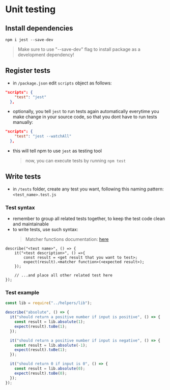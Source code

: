 # Unit testing

## Install dependencies

`npm i jest --save-dev`

> Make sure to use "--save-dev" flag to install package as a development dependency!

## Register tests

- in `/package.json` edit `scripts` object as follows:

```json
"scripts": {
    "test": "jest"
  },
```

- optionally, you tell `jest` to run tests again automatically everytime you make change in your source code, so that you dont have to run tests manually:

```json
"scripts": {
    "test": "jest --watchAll"
  },
```

- this will tell npm to use `jest` as testing tool
  > now, you can execute tests by running `npm test`

## Write tests

- in `/tests` folder, create any test you want, following this naming pattern: `<test_name>.test.js`

### Test syntax

- remember to group all related tests together, to keep the test code clean and maintainable
- to write tests, use such syntax:
  > Matcher functions documentation: [here](https://jestjs.io/docs/en/using-matchers)

```
describe("<test name>", () => {
    it("<test description>", () =>{
        const result = <get result that you want to test>;
        expect(result).<matcher function>(<expected result>);
    });

    // ...and place all other related test here
});
```

### Test example

```js
const lib = require("../helpers/lib");

describe("absolute", () => {
  it("should return a positive number if input is positive", () => {
    const result = lib.absolute(1);
    expect(result).toBe(1);
  });

  it("should return a positive number if input is negative", () => {
    const result = lib.absolute(-1);
    expect(result).toBe(1);
  });

  it("should return 0 if input is 0", () => {
    const result = lib.absolute(0);
    expect(result).toBe(0);
  });
});
```
